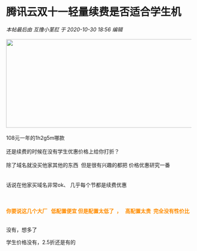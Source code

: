 # 腾讯云双十一轻量续费是否适合学生机


<i class="pstatus"> 本帖最后由 互撸小茎肛 于 2020-10-30 18:56 编辑 </i><br />
<br />
<img id="aimg_DCCE9" onclick="zoom(this, this.src, 0, 0, 0)" class="zoom" width="600" height="241" src="https://img.gejiba.com/images/3e75482538653f59ef94918f763c8cd2.png" onmouseover="img_onmouseoverfunc(this)" onclick="zoom(this)" style="cursor:pointer" border="0" alt="" /><br />
<br />
108元一年的1h2g5m哪款<br />
<br />
还是续费的时候在没有学生优惠价格上给你打折？<br />
<br />
除了域名就没买他家其他的东西&nbsp;&nbsp;但是很有兴趣的都把 价格优惠研究一番<br />
<br />
<br />
话说在他家买域名非常ok、 几乎每个节都是续费优惠 <img src="static/image/smiley/default/titter.gif" smilieid="9" border="0" alt="" /> <br />
<br />
<br />
<br />
<strong><font color="DarkOrange"> 你要说这几个大厂&nbsp; &nbsp;低配置便宜 但是配置太低了&nbsp;&nbsp;，&nbsp; &nbsp;高配置太贵&nbsp;&nbsp;完全没有性价比&nbsp; &nbsp;</font></strong>

没有，想多了

学生价格没有，2.5折还是有的
